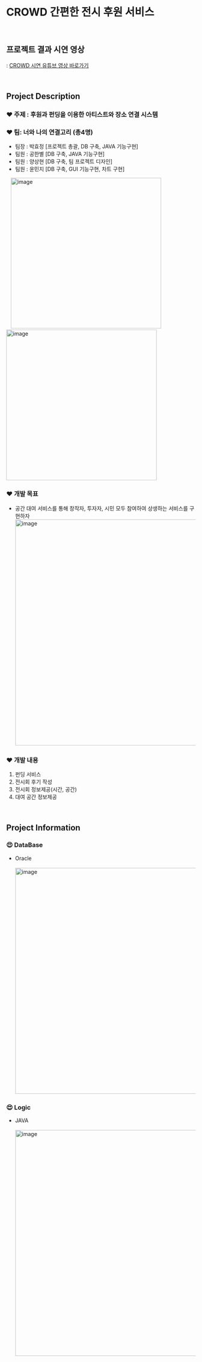 <br/>

# CROWD 간편한 전시 후원 서비스

<br/>

## **프로젝트 결과 시연 영상**
: [CROWD 시연 유튜브 영상 바로가기](https://www.youtube.com/watch?v=4zdF-4lYcK0)

<br/>

## **Project Description**

### **❤️ 주제 : 후원과 펀딩을 이용한 아티스트와 장소 연결 시스템**

### **❤️ 팀: 너와 나의 연결고리 (총4명)**

- 팀장 : 박효정 [프로젝트 총괄, DB 구축, JAVA 기능구현]
- 팀원 : 공한별 [DB 구축, JAVA 기능구현]
- 팀원 : 양상현 [DB 구축, 팀 프로젝트 디자인]
- 팀원 : 윤민지 [DB 구축, GUI 기능구현, 차트 구현]

&nbsp;&nbsp;&nbsp;<img width="400" alt="image" src="https://user-images.githubusercontent.com/68888349/175551984-d6621056-b5a9-40b1-9919-cd9fa303d0a2.png">
&nbsp;&nbsp;&nbsp;<img width="400" alt="image" src="https://user-images.githubusercontent.com/68888349/175551997-31069673-be98-4517-b333-2ba9a41ad4de.png">
### **❤️ 개발 목표**
- 공간 대여 서비스를 통해 창작자, 투자자, 시민 모두 참여하여 상생하는 서비스를 구현하자
&nbsp;&nbsp;&nbsp;<img width="600" alt="image" src="https://user-images.githubusercontent.com/68888349/175553668-2a0e477d-190d-4dfc-891c-93dd71c7d2be.png">
### **❤️ 개발 내용**
1. 펀딩 서비스
2. 전시회 후기 작성
3. 전시회 정보제공(시간, 공간)
4. 대여 공간 정보제공

<br/>

## **Project Information**

### **😍 DataBase**
- Oracle<br/>
&nbsp;&nbsp;&nbsp;<img width="600" alt="image" src="https://user-images.githubusercontent.com/68888349/175555258-455c272d-8c15-4ffb-8fc2-98a64fe4eda6.png">

### **😍 Logic**
- JAVA<br/>
&nbsp;&nbsp;&nbsp;<img width="600" alt="image" src="https://user-images.githubusercontent.com/68888349/175554448-00b7dacf-574b-4d76-95cb-6091c48e93ee.png">
